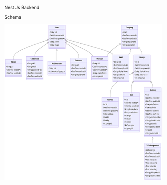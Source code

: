Nest Js Backend


Schema

<div align="center">
    <img src="./Postgres Model.png" alt="Postgres Model" width="800" height="500" />
</div>